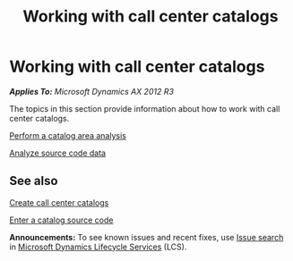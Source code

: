 ﻿---
title: Working with call center catalogs
TOCTitle: Working with call center catalogs
ms:assetid: 66c3c47a-1baa-4cf4-a511-837de7ea91e8
ms:mtpsurl: https://technet.microsoft.com/en-us/library/Dn497782(v=AX.60)
ms:contentKeyID: 62200081
ms.date: 04/18/2014
mtps_version: v=AX.60
f1_keywords:
- catalog area analysis
- source code
- catalog revenue
- catalog code
- catalog sales
---

# Working with call center catalogs 


_**Applies To:** Microsoft Dynamics AX 2012 R3_

The topics in this section provide information about how to work with call center catalogs.

[Perform a catalog area analysis](perform-a-catalog-area-analysis.md)

[Analyze source code data](analyze-source-code-data.md)

## See also

[Create call center catalogs](create-call-center-catalogs.md)

[Enter a catalog source code](enter-a-catalog-source-code.md)

  
**Announcements:** To see known issues and recent fixes, use [Issue search](http://go.microsoft.com/fwlink/?linkid=389258) in [Microsoft Dynamics Lifecycle Services](http://go.microsoft.com/fwlink/?linkid=306505) (LCS).

